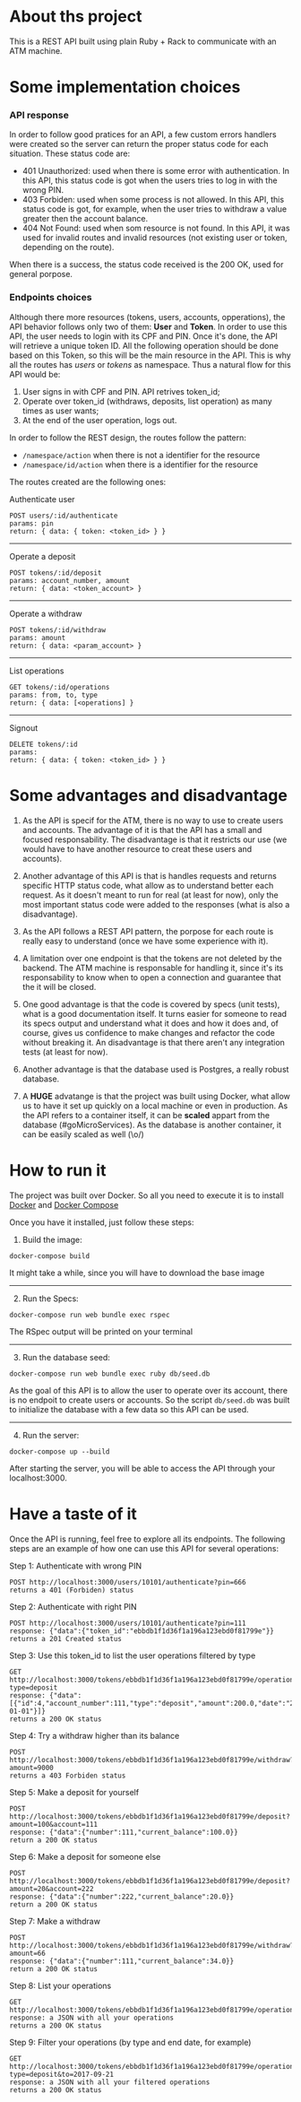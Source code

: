 # About ths project

This is a REST API built using plain Ruby + Rack to communicate with an ATM machine.

# Some implementation choices

### API response

In order to follow good pratices for an API, a few custom errors handlers were created so the server can return the proper status code for each situation. These status code are:
- 401 Unauthorized: used when there is some error with authentication. In this API, this status code is got when the users tries to log in with the wrong PIN.
- 403 Forbiden: used when some process is not allowed. In this API, this status code is got, for example, when the user tries to withdraw a value greater then the account balance.
- 404 Not Found: used when som resource is not found. In this API, it was used for invalid routes and invalid resources (not existing user or token, depending on the route).

When there is a success, the status code received is the 200 OK, used for general porpose.

### Endpoints choices

Although there more resources (tokens, users, accounts, opperations), the API behavior follows only two of them: **User** and **Token**. In order to use this API, the user needs to login with its CPF and PIN. Once it's done, the API will retrieve a unique token ID. All the following operation should be done based on this Token, so this will be the main resource in the API. This is why all the routes has *users* or *tokens* as namespace. Thus a natural flow for this API would be:
1. User signs in with CPF and PIN. API retrives token_id;
2. Operate over token_id (withdraws, deposits, list operation) as many times as user wants;
3. At the end of the user operation, logs out.

In order to follow the REST design, the routes follow the pattern:
-  `/namespace/action` when there is not a identifier for the resource
-  `/namespace/id/action` when there is a identifier for the resource

The routes created are the following ones:

Authenticate user
```
POST users/:id/authenticate
params: pin
return: { data: { token: <token_id> } }
```

---
Operate a deposit
```
POST tokens/:id/deposit
params: account_number, amount
return: { data: <token_account> }
```

---
Operate a withdraw
```
POST tokens/:id/withdraw
params: amount
return: { data: <param_account> }
```

---
List operations
```
GET tokens/:id/operations
params: from, to, type
return: { data: [<operations] }
```

---
Signout
```
DELETE tokens/:id
params:
return: { data: { token: <token_id> } }
```

# Some advantages and disadvantage

1. As the API is specif for the ATM, there is no way to use to create users and accounts. The advantage of it is that the API has a small and focused responsability. The disadvantage is that it restricts our use (we would have to have another resource to creat these users and accounts).

2. Another advantage of this API is that is handles requests and returns specific HTTP status code, what allow as to understand better each request. As it doesn't meant to run for real (at least for now), only the most important status code were added to the responses (what is also a disadvantage).

3. As the API follows a REST API pattern, the porpose for each route is really easy to understand (once we have some experience with it).

4. A limitation over one endpoint is that the tokens are not deleted by the backend. The ATM machine is responsable for handling it, since it's its responsability to know when to open a connection and guarantee that the it will be closed.

5. One good advantage is that the code is covered by specs (unit tests), what is a good documentation itself. It turns easier for someone to read its specs output and understand what it does and how it does and, of course, gives us confidence to make changes and refactor the code without breaking it. An disadvantage is that there aren't any integration tests (at least for now).

6. Another advantage is that the database used is Postgres, a really robust database.

7. A **HUGE** advatange is that the project was built using Docker, what allow us to have it set up quickly on a local machine or even in production. As the API refers to a container itself, it can be **scaled** appart from the database (#goMicroServices). As the database is another container, it can be easily scaled as well (\o/)

# How to run it

The project was built over Docker. So all you need to execute it is to install [Docker](https://docs.docker.com/engine/installation/) and [Docker Compose](https://docs.docker.com/compose/install/)

Once you have it installed, just follow these steps:

1. Build the image:
```
docker-compose build
```
It might take a while, since you will have to download the base image

---
2. Run the Specs:
```
docker-compose run web bundle exec rspec
```
The RSpec output will be printed on your terminal

----
3. Run the database seed:
```
docker-compose run web bundle exec ruby db/seed.db
```
As the goal of this API is to allow the user to operate over its account, there is no endpoit to create users or accounts. So the script `db/seed.db` was built to initialize the database with a few data so this API can be used.

---
4. Run the server:
```
docker-compose up --build
```
After starting the server, you will be able to access the API through your localhost:3000.

# Have a taste of it
Once the API is running, feel free to explore all its endpoints. The following steps are an example of how one can use this API for several operations:

Step 1: Authenticate with wrong PIN
```
POST http://localhost:3000/users/10101/authenticate?pin=666
returns a 401 (Forbiden) status
```

Step 2: Authenticate with right PIN
```
POST http://localhost:3000/users/10101/authenticate?pin=111
response: {"data":{"token_id":"ebbdb1f1d36f1a196a123ebd0f81799e"}}
returns a 201 Created status
```
Step 3: Use this token_id to list the user operations filtered by type
```
GET http://localhost:3000/tokens/ebbdb1f1d36f1a196a123ebd0f81799e/operations?type=deposit
response: {"data":[{"id":4,"account_number":111,"type":"deposit","amount":200.0,"date":"2017-01-01"}]}
returns a 200 OK status
```

Step 4: Try a withdraw higher than its balance
```
POST http://localhost:3000/tokens/ebbdb1f1d36f1a196a123ebd0f81799e/withdraw?amount=9000
returns a 403 Forbiden status
```

Step 5: Make a deposit for yourself
```
POST http://localhost:3000/tokens/ebbdb1f1d36f1a196a123ebd0f81799e/deposit?amount=100&account=111
response: {"data":{"number":111,"current_balance":100.0}}
return a 200 OK status
```

Step 6: Make a deposit for someone else
```
POST http://localhost:3000/tokens/ebbdb1f1d36f1a196a123ebd0f81799e/deposit?amount=20&account=222
response: {"data":{"number":222,"current_balance":20.0}}
return a 200 OK status
```

Step 7: Make a withdraw
```
POST http://localhost:3000/tokens/ebbdb1f1d36f1a196a123ebd0f81799e/withdraw?amount=66
response: {"data":{"number":111,"current_balance":34.0}}
return a 200 OK status
```

Step 8: List your operations
```
GET http://localhost:3000/tokens/ebbdb1f1d36f1a196a123ebd0f81799e/operations
response: a JSON with all your operations
returns a 200 OK status
```

Step 9: Filter your operations (by type and end date, for example)
```
GET http://localhost:3000/tokens/ebbdb1f1d36f1a196a123ebd0f81799e/operations?type=deposit&to=2017-09-21
response: a JSON with all your filtered operations
returns a 200 OK status
```
